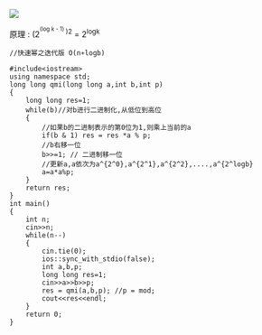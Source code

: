 ![](Pasted%20image%2020241228215344.png)

原理 : (2<sup><sup>(log k - 1) </sup>)2</sup>  =  2<sup>logk</sup>
```
//快速幂之迭代版 O(n∗logb)

#include<iostream>
using namespace std;
long long qmi(long long a,int b,int p)
{
    long long res=1;
    while(b)//对b进行二进制化,从低位到高位
    {
        //如果b的二进制表示的第0位为1,则乘上当前的a
        if(b & 1) res = res *a % p;
        //b右移一位
        b>>=1; // 二进制移一位
        //更新a,a依次为a^{2^0},a^{2^1},a^{2^2},....,a^{2^logb}
        a=a*a%p;
    }
    return res;
}
int main()
{
    int n;
    cin>>n;
    while(n--)
    {
        cin.tie(0);
        ios::sync_with_stdio(false);
        int a,b,p;
        long long res=1;
        cin>>a>>b>>p;
        res = qmi(a,b,p); //p = mod;
        cout<<res<<endl;
    }
    return 0;
}

```
